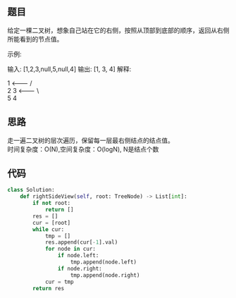 ## 题目
给定一棵二叉树，想象自己站在它的右侧，按照从顶部到底部的顺序，返回从右侧所能看到的节点值。

示例:

输入: [1,2,3,null,5,null,4]
输出: [1, 3, 4]
解释:

   1            <---
 /   \
2     3         <---
 \     \
  5     4      

## 思路
走一遍二叉树的层次遍历，保留每一层最右侧结点的结点值。  
时间复杂度：O(N),空间复杂度：O(logN), N是结点个数
## 代码
```python
class Solution:
    def rightSideView(self, root: TreeNode) -> List[int]:
        if not root:
            return []
        res = []
        cur = [root]
        while cur:
            tmp = []
            res.append(cur[-1].val)
            for node in cur:
                if node.left:
                    tmp.append(node.left)
                if node.right:
                    tmp.append(node.right)
            cur = tmp
        return res
```
